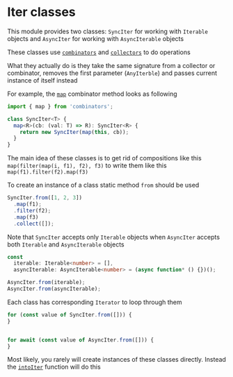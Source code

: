 # Iter classes

This module provides two classes: `SyncIter` for working with `Iterable` objects and `AsyncIter` for working with `AsyncIterable` objects

These classes use [`combinators`](/src/combinators/README.md) and [`collectors`](/src/collectors/README.md) to do operations

What they actually do is they take the same signature from a collector or combinator, removes the first parameter (`AnyIterble`) and passes current instance
of itself instead

For example, the [`map`](/src/combinators/README.md#mapt-riterable-anyiterablet-cb-value-t--r-anyiterableiteratorr-) combinator method looks as following

```ts
import { map } from 'combinators';

class SyncIter<T> {
  map<R>(cb: (val: T) => R): SyncIter<R> {
    return new SyncIter(map(this, cb));
  }
}
```

The main idea of these classes is to get rid of compositions like this `map(filter(map(i, f1), f2), f3)`
to write them like this `map(f1).filter(f2).map(f3)`

To create an instance of a class static method `from` should be used

```ts
SyncIter.from([1, 2, 3])
  .map(f1);
  .filter(f2);
  .map(f3)
  .collect([]);
```

Note that `SyncIter` accepts only `Iterable` objects when `AsyncIter` accepts both `Iterable` and `AsyncIterable` objects

```ts
const 
  iterable: Iterable<number> = [],
  asyncIterable: AsyncIterable<number> = (async function* () {})();

AsyncIter.from(iterable);
AsyncIter.from(asyncIterable);
```

Each class has corresponding `Iterator` to loop through them

```ts
for (const value of SyncIter.from([])) {
}


for await (const value of AsyncIter.from([])) {
}
```

Most likely, you rarely will create instances of these classes directly. Instead the [`intoIter`](/src/containers/iter/factory/README.md) function will do this
